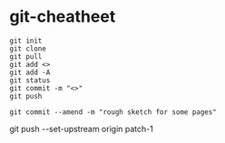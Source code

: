 # git-cheatheet

`git init`  
`git clone`  
`git pull`  
`git add <>`  
`git add -A`  
`git status`  
`git commit -m "<>"`  
`git push`  
  
`git commit --amend -m "rough sketch for some pages"`

git push --set-upstream origin patch-1

